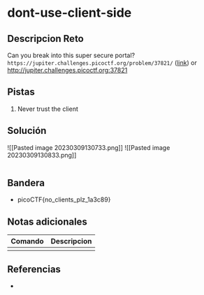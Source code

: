 # dont-use-client-side

## Descripcion Reto
Can you break into this super secure portal? `https://jupiter.challenges.picoctf.org/problem/37821/` ([link](https://jupiter.challenges.picoctf.org/problem/37821/)) or http://jupiter.challenges.picoctf.org:37821

## Pistas
1. Never trust the client

## Solución

![[Pasted image 20230309130733.png]]
![[Pasted image 20230309130833.png]]

```bash
```

## Bandera
* picoCTF{no_clients_plz_1a3c89}

## Notas adicionales
| Comando | Descripcion |
|---------|-------------|
|  |  |

## Referencias
- []()